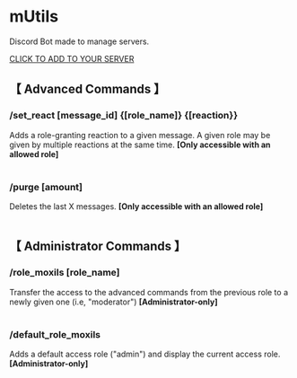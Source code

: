 # **mUtils**


Discord Bot made to manage servers.

[CLICK TO ADD TO YOUR SERVER](https://discord.com/oauth2/authorize?client_id=1307728119397879912)

## 【 Advanced Commands 】

### /set_react [message_id] {[role_name]} {[reaction}}
Adds a role-granting reaction to a given message.
A given role may be given by multiple reactions at the same time. 
**[Only accessible with an allowed role]**
</br></br>
### /purge [amount]
Deletes the last X messages.
**[Only accessible with an allowed role]**
</br></br>

## 【 Administrator Commands 】


### /role_moxils [role_name]
Transfer the access to the advanced commands from the previous role to a newly given one (i.e, "moderator")
**[Administrator-only]**
</br></br>
### /default_role_moxils
Adds a default access role ("admin") and display the current access role.
**[Administrator-only]**
